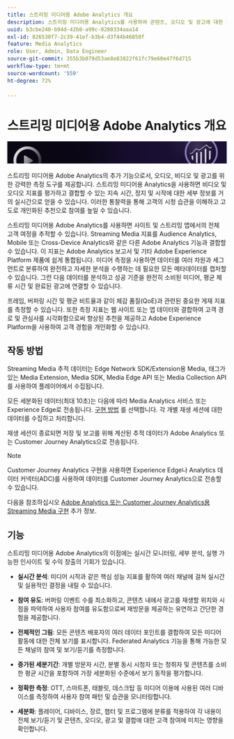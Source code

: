 ```yaml
---
title: 스트리밍 미디어용 Adobe Analytics 개요
description: 스트리밍 미디어용 Analytics를 사용하여 콘텐츠, 오디오 및 광고에 대한 강력한 통찰력을 얻으십시오.
uuid: b3cbe240-b94d-42b8-a99c-0280334aaa14
exl-id: 826530f7-2c39-41ef-b3b4-d3f44b46858f
feature: Media Analytics
role: User, Admin, Data Engineer
source-git-commit: 355b3b079d53ae8e83822f61fc79e60e47f6d715
workflow-type: tm+mt
source-wordcount: '559'
ht-degree: 72%

---
```


# 스트리밍 미디어용 Adobe Analytics 개요

![배너](./assets/media_analytics_banner.png)

스트리밍 미디어용 Adobe Analytics의 추가 기능으로서, 오디오, 비디오 및 광고를 위한 강력한 측정 도구를 제공합니다. 스트리밍 미디어용 Analytics을 사용하면 비디오 및 오디오 지표를 평가하고 결합할 수 있는 지속 시간, 정지 및 시작에 대한 세부 정보를 거의 실시간으로 얻을 수 있습니다. 이러한 통찰력을 통해 고객의 시청 습관을 이해하고 고도로 개인화된 추천으로 참여를 높일 수 있습니다.

스트리밍 미디어용 Adobe Analytics를 사용하면 사이트 및 스트리밍 앱에서의 전체 고객 여정을 추적할 수 있습니다. Streaming Media 지표를 Audience Analytics, Mobile 또는 Cross-Device Analytics와 같은 다른 Adobe Analytics 기능과 결합할 수 있습니다. 이 지표는 Adobe Analytics 보고서 및 기타 Adobe Experience Platform 제품에 쉽게 통합됩니다. 미디어 측정을 사용하면 데이터를 여러 차원과 세그먼트로 분류하여 완전하고 자세한 분석을 수행하는 데 필요한 모든 메타데이터를 캡처할 수 있습니다. 그런 다음 데이터를 분석하고 성공 기준을 완전히 소비된 미디어, 평균 체류 시간 및 완료된 광고에 연결할 수 있습니다.

프레임, 버퍼링 시간 및 평균 비트율과 같이 체감 품질(QoE)과 관련된 중요한 게재 지표를 측정할 수 있습니다. 또한 측정 지표는 웹 사이트 또는 앱 데이터와 결합하여 고객 경로 및 관심사를 시각화함으로써 향상된 추천을 제공하고 Adobe Experience Platform을 사용하여 고객 경험을 개인화할 수 있습니다.

## 작동 방법

Streaming Media 추적 데이터는 Edge Network SDK/Extension용 Media, 태그가 있는 Media Extension, Media SDK, Media Edge API 또는 Media Collection API를 사용하여 플레이어에서 수집됩니다.

모든 세분화된 데이터(최대 10초)는 다음에 따라 Media Analytics 서비스 또는 Experience Edge로 전송됩니다. [구현 방법](/help/implementation/overview.md) 를 선택합니다. 각 개별 재생 세션에 대한 데이터를 수집하고 처리합니다.

재생 세션이 종료되면 저장 및 보고를 위해 계산된 추적 데이터가 Adobe Analytics 또는 Customer Journey Analytics으로 전송됩니다.

>[!NOTE]
>
>Customer Journey Analytics 구현을 사용하면 Experience Edge나 Analytics 데이터 커넥터(ADC)를 사용하여 데이터를 Customer Journey Analytics으로 전송할 수 있습니다.


다음을 참조하십시오 [Adobe Analytics 또는 Customer Journey Analytics용 Streaming Media 구현](/help/implementation/overview.md) 추가 정보.

## 기능

스트리밍 미디어용 Adobe Analytics의 이점에는 실시간 모니터링, 세부 분석, 실행 가능한 인사이트 및 수익 창출의 기회가 있습니다.

* **실시간 분석**: 미디어 시작과 같은 핵심 성능 지표를 활하여 여러 채널에 걸쳐 실시간 및 실용적인 결정을 내릴 수 있습니다.

* **참여 유도**: 버퍼링 이벤트 수를 최소화하고, 콘텐츠 내에서 광고를 재생할 위치와 시점을 파악하여 사용자 참여를 유도함으로써 재방문을 제공하는 유연하고 간단한 경험을 제공합니다.

* **전체적인 그림**: 모든 콘텐츠 배포자의 여러 데이터 포인트를 결합하여 모든 미디어 활동에 대한 전체 보기를 표시합니다. Federated Analytics 기능을 통해 가능한 모든 채널의 참여 및 보기/듣기를 측정합니다.

* **증가된 세분기간**: 개별 방문자 시간, 분별 동시 시청자 또는 청취자 및 콘텐츠를 소비한 평균 시간을 포함하여 가장 세분화된 수준에서 보기 동작을 평가합니다.

* **정확한 측정**: OTT, 스마트폰, 태블릿, 데스크탑 등 미디어 이용에 사용된 여러 디바이스를 측정하여 사용자 참여 패턴 및 습관을 모니터링합니다.

* **세분화**: 플레이어, 디바이스, 장르, 챕터 및 프로그램에 분류를 적용하여 각 내용이 전체 보기/듣기 및 콘텐츠, 오디오, 광고 및 결합에 대한 고객 참여에 미치는 영향을 확인합니다.

